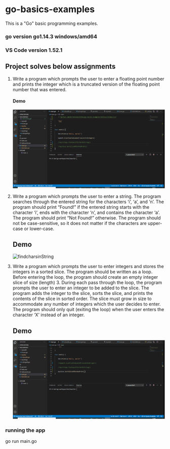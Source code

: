 # go-basics-examples
This is a "Go" basic programming examples.

###  go version go1.14.3 windows/amd64

### VS Code version 1.52.1


## Project solves below assignments

1. Write a program which prompts the user to enter a floating point number and
	prints the integer which is a truncated version of the floating point number that was entered.

   #### Demo
   ![findcharsinSttruncFloatToIntring](internal/readme/img/truncFloatToInt.gif)

2. Write a program which prompts the user to enter a string. 
   The program searches through the entered string for the characters ‘i’, ‘a’, and ‘n’. 
   The program should print “Found!” if the entered string starts with the character ‘i’, 
   ends with the character ‘n’, and contains the character ‘a’. The program should print “Not Found!” otherwise. 
   The program should not be case-sensitive, so it does not matter if the characters are upper-case or lower-case.

   ## Demo
    ![findcharsinString](internal/reame/img/findcharsinString.gif)
   
   
3. Write a program which prompts the user to enter integers and stores the integers in a sorted slice.
   The program should be written as a loop. Before entering the loop, the program should create an empty integer slice of size (length) 3.
   During each pass through the loop, the program prompts the user to enter an integer to be added to the slice.
   The program adds the integer to the slice, sorts the slice, and prints the contents of the slice in sorted order.
   The slice must grow in size to accommodate any number of integers which the user decides to enter.
   The program should only quit (exiting the loop) when the user enters the character ‘X’ instead of an integer.

   ## Demo
   ![SliceSorting](internal/readme/img/slicesorting.gif)


### running the app
go run main.go

